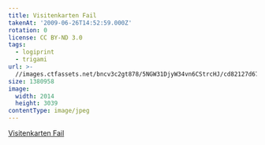 ```yaml
---
title: Visitenkarten Fail
takenAt: '2009-06-26T14:52:59.000Z'
rotation: 0
license: CC BY-ND 3.0
tags:
  - logiprint
  - trigami
url: >-
  //images.ctfassets.net/bncv3c2gt878/5NGW31DjyW34vn6CStrcHJ/cd82127d678bf8e75d5f7a1745141d02/visitenkarten-fail_4353796936_o
size: 1380958
image:
  width: 2014
  height: 3039
contentType: image/jpeg
---
```


[Visitenkarten Fail](http://m.tacker.org/blog/2018.visitenkarten-fail.html)
